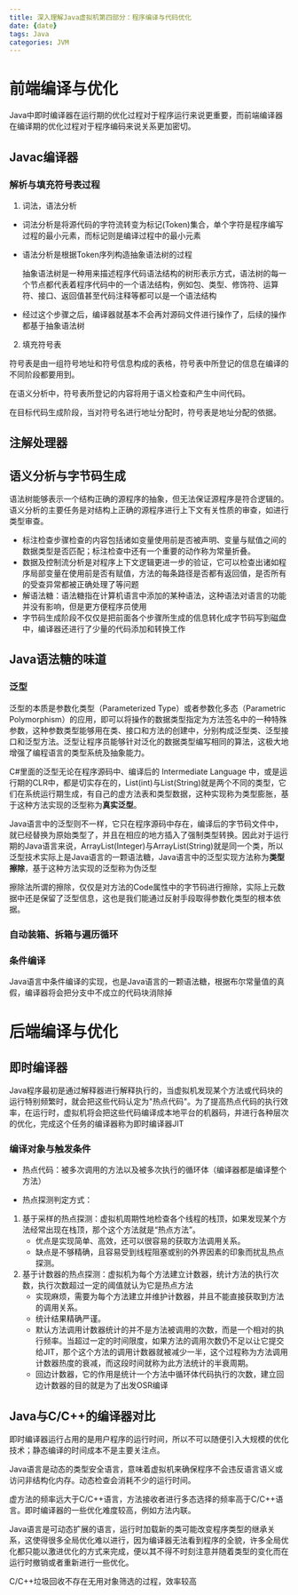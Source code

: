 ```yaml
---
title: 深入理解Java虚拟机第四部分：程序编译与代码优化
date: {date}
tags: Java
categories: JVM
---
```

# 前端编译与优化

Java中即时编译器在运行期的优化过程对于程序运行来说更重要，而前端编译器在编译期的优化过程对于程序编码来说关系更加密切。

## Javac编译器

### 解析与填充符号表过程

1. 词法，语法分析

* 词法分析是将源代码的字符流转变为标记(Token)集合，单个字符是程序编写过程的最小元素，而标记则是编译过程中的最小元素

* 语法分析是根据Token序列构造抽象语法树的过程

  抽象语法树是一种用来描述程序代码语法结构的树形表示方式，语法树的每一个节点都代表着程序代码中的一个语法结构，例如包、类型、修饰符、运算符、接口、返回值甚至代码注释等都可以是一个语法结构	

* 经过这个步骤之后，编译器就基本不会再対源码文件进行操作了，后续的操作都基于抽象语法树	

2. 填充符号表

符号表是由一组符号地址和符号信息构成的表格，符号表中所登记的信息在编译的不同阶段都要用到。

在语义分析中，符号表所登记的内容将用于语义检查和产生中间代码。

在目标代码生成阶段，当对符号名进行地址分配时，符号表是地址分配的依据。

## 注解处理器

## 语义分析与字节码生成

语法树能够表示一个结构正确的源程序的抽象，但无法保证源程序是符合逻辑的。语义分析的主要任务是对结构上正确的源程序进行上下文有关性质的审查，如进行类型审查。

* 标注检查步骤检查的内容包括诸如变量使用前是否被声明、变量与赋值之间的数据类型是否匹配；标注检查中还有一个重要的动作称为常量折叠。
* 数据及控制流分析是对程序上下文逻辑更进一步的验证，它可以检查出诸如程序局部变量在使用前是否有赋值，方法的每条路径是否都有返回值，是否所有的受查异常都被正确处理了等问题
* 解语法糖：语法糖指在计算机语言中添加的某种语法，这种语法对语言的功能并没有影响，但是更方便程序员使用
* 字节码生成阶段不仅仅是把前面各个步骤所生成的信息转化成字节码写到磁盘中，编译器还进行了少量的代码添加和转换工作

## Java语法糖的味道

### 泛型

泛型的本质是参数化类型（Parameterized Type）或者参数化多态（Parametric Polymorphism）的应用，即可以将操作的数据类型指定为方法签名中的一种特殊参数，这种参数类型能够用在类、接口和方法的创建中，分别构成泛型类、泛型接口和泛型方法。泛型让程序员能够针对泛化的数据类型编写相同的算法，这极大地增强了编程语言的类型系统及抽象能力。



C#里面的泛型无论在程序源码中、编译后的 Intermediate Language 中，或是运行期的CLR中，都是切实存在的，List(int)与List(String)就是两个不同的类型，它们在系统运行期生成，有自己的虚方法表和类型数据，这种实现称为类型膨胀，基于这种方法实现的泛型称为**真实泛型**。



Java语言中的泛型则不一样，它只在程序源码中存在，编译后的字节码文件中，就已经替换为原始类型了，并且在相应的地方插入了强制类型转换。因此对于运行期的Java语言来说，ArrayList(Integer)与ArrayList(String)就是同一个类，所以泛型技术实际上是Java语言的一颗语法糖，Java语言中的泛型实现方法称为**类型擦除**，基于这种方法实现的泛型称为伪泛型



擦除法所谓的擦除，仅仅是对方法的Code属性中的字节码进行擦除，实际上元数据中还是保留了泛型信息，这也是我们能通过反射手段取得参数化类型的根本依据。

### 自动装箱、拆箱与遍历循环

### 条件编译

Java语言中条件编译的实现，也是Java语言的一颗语法糖，根据布尔常量值的真假，编译器将会把分支中不成立的代码块消除掉

# 后端编译与优化

## 即时编译器

Java程序最初是通过解释器进行解释执行的，当虚拟机发现某个方法或代码块的运行特别频繁时，就会把这些代码认定为"热点代码"。为了提高热点代码的执行效率，在运行时，虚拟机将会把这些代码编译成本地平台的机器码，并进行各种层次的优化，完成这个任务的编译器称为即时编译器JIT

### 编译对象与触发条件

* 热点代码：被多次调用的方法以及被多次执行的循环体（编译器都是编译整个方法）

* 热点探测判定方式：

1. 基于采样的热点探测：虚拟机周期性地检查各个线程的栈顶，如果发现某个方法经常出现在栈顶，那个这个方法就是“热点方法”。
   * 优点是实现简单、高效，还可以很容易的获取方法调用关系。
   * 缺点是不够精确，且容易受到线程阻塞或别的外界因素的印象而扰乱热点探测。
2. 基于计数器的热点探测：虚拟机为每个方法建立计数器，统计方法的执行次数，执行次数超过一定的阈值就认为它是热点方法
   * 实现麻烦，需要为每个方法建立并维护计数器，并且不能直接获取到方法的调用关系。
   * 统计结果精确严谨。
   * 默认方法调用计数器统计的并不是方法被调用的次数，而是一个相对的执行频率。当超过一定的时间限度，如果方法的调用次数仍不足以让它提交给JIT，那个这个方法的调用计数器就被减少一半，这个过程称为方法调用计数器热度的衰减，而这段时间就称为此方法统计的半衰周期。
   * 回边计数器，它的作用是统计一个方法中循环体代码执行的次数，建立回边计数器的目的就是为了出发OSR编译

## Java与C/C++的编译器对比

即时编译器运行占用的是用户程序的运行时间，所以不可以随便引入大规模的优化技术；静态编译的时间成本不是主要关注点。

Java语言是动态的类型安全语言，意味着虚拟机来确保程序不会违反语言语义或访问非结构化内存。动态检查会消耗不少的运行时间。

虚方法的频率远大于C/C++语言，方法接收者进行多态选择的频率高于C/C++语言。即时编译器的一些优化难度较高，例如方法内联。

Java语言是可动态扩展的语言，运行时加载新的类可能改变程序类型的继承关系，这使得很多全局优化难以进行，因为编译器无法看到程序的全貌，许多全局优化都只能以激进优化的方式来完成，便以其不得不时刻注意并随着类型的变化而在运行时撤销或者重新进行一些优化。

C/C++垃圾回收不存在无用对象筛选的过程，效率较高